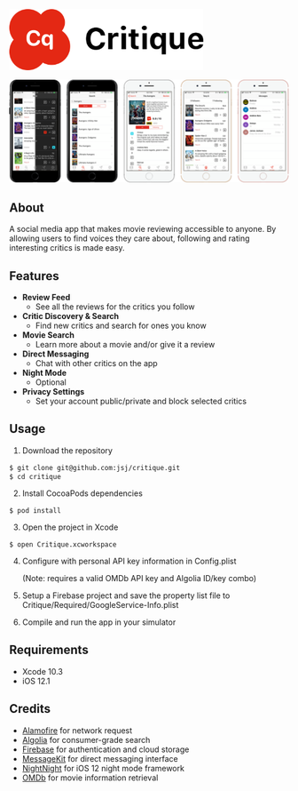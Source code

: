 <!--#  Critique-->
<!--![](Critique/Required/Assets.xcassets/Cq-logo.imageset/Cq-logo.png)-->

<img src="Critique/Required/Assets.xcassets/Cq-logo.imageset/Cq-logo.png" width="350">

![](Screenshots/All.png)

## About ##

A social media app that makes movie reviewing accessible to anyone. By allowing users to find voices they care about, following and rating interesting critics is made easy.

## Features ##

- **Review Feed**
  - See all the reviews for the critics you follow 
- **Critic Discovery & Search**
  - Find new critics and search for ones you know
- **Movie Search**
  - Learn more about a movie and/or give it a review
- **Direct Messaging**
  - Chat with other critics on the app
- **Night Mode**
  - Optional
- **Privacy Settings**
  - Set your account public/private and block selected critics

## Usage ##

1) Download the repository

```
$ git clone git@github.com:jsj/critique.git
$ cd critique
```

2) Install CocoaPods dependencies

```
$ pod install
```

3) Open the project in Xcode

```
$ open Critique.xcworkspace
```

4) Configure with personal API key information in Config.plist

    (Note: requires a valid OMDb API key and Algolia ID/key combo)
    
5) Setup a Firebase project and save the property list file to Critique/Required/GoogleService-Info.plist

6) Compile and run the app in your simulator

## Requirements ##

- Xcode 10.3
- iOS 12.1

## Credits ##

- [Alamofire][] for network request
- [Algolia][] for consumer-grade search
- [Firebase][] for authentication and cloud storage
- [MessageKit][] for direct messaging interface
- [NightNight][] for iOS 12 night mode framework
- [OMDb][] for movie information retrieval

[Alamofire]:https://github.com/Alamofire/Alamofire
[Algolia]:https://www.algolia.com/products/instantsearch/
[Firebase]:https://firebase.google.com/
[MessageKit]:https://github.com/MessageKit/MessageKit
[NightNight]:https://github.com/draveness/NightNight
[OMDb]:http://www.omdbapi.com
